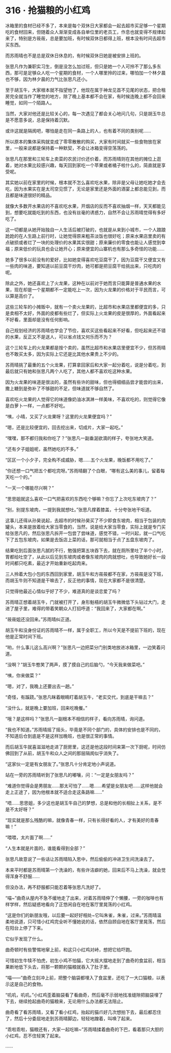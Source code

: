 <link rel="stylesheet" href="../styles/text.css"/>
<h1>316 · 抢猫粮的小红鸡</h1>

冰箱里的食材已经不多了，本来是每个双休日大家都会一起去超市买足够一个星期吃的食材回来，但随着众人渐渐变成各自单位里的老员工，作息也就变得不规律起来了，特别是方莜莜，总是要加班，有时候双休日都得上班，根本没有时间去超市买东西。

而苏雨晴也不是总是双休日休息的，有时候双休日她是被安排上班的。

张思凡作为兼职实习生，倒是没怎么加过班，但只是她一个人可拎不了那么多东西，那可是足够众人吃一个星期的食材，一个人哪里拎的过来，哪怕加一个林夕晨也不够，因为林夕晨的力气比张思凡还小。

至于胡玉牛，大家根本就不指望他了，他现在属于神龙见首不见尾的状态，把合租房完全就当作了睡觉的地方，除了晚上基本都不会在家，有时候连晚上都不会回来睡觉，如同一个陌路人。

当然，大家对他还是比较关心的，每一次遇见了都会关心地问几句，只是胡玉牛总是不愿意多说，总是保持着沉默。

或许这就是隔阂吧，哪怕是走在同一条路上的人，也有着不同的类别呢……

所以原本的集体采购就变成了零零散散的购买，大家有时间就买一些食物放在家里，一般来说都是保持着一种默契，不会让冰箱变得空荡荡的。

张思凡在那里和三轮车上卖菜的农民讨价还价着，而苏雨晴则在其他的摊位上逛着，她对水果比较感兴趣，每天回到家吃一个苹果或者橘子啦什么的，简直就是享受呢。

其实她以前在家里的时候，根本就不怎么喜欢吃水果，除非是父母让她吃她才会去吃，因为水果实在是太司空见惯了，无论是家里还是外面的酒宴上都总能见到，而且都是味道很好的精品。

就像大多数开水果店的不喜欢吃水果，开烟店的反而不喜欢抽烟一样，天天都能见到，想要吃就能吃到的东西，也没有丝毫的诱惑力，自然不会让苏雨晴觉得有多好吃了。

这一切都是从她开始独自一人生活后被打破的，也就是从来到小城市，一个人踉踉跄跄的在人生路上前行时，让她觉得原来粗茶淡饭也很好吃；原来水果店里卖的有点破损或者烂了一块的处理价的水果其实很甜；原来廉价的零食也能让人感觉到幸福；原来低价的玩具也会让她开心；原来便宜的山寨机也有那么多奇怪的功能……

她多了很多以前没有的爱好，比如她变得喜欢吃豆腐干了，因为豆腐干又便宜又有一些肉的味道，要知道以前豆腐干炒肉，她可都是把豆腐干给挑出来，只吃肉的呢。

除此之外，她还喜欢上了火龙果，这种在以前对于她而言只能算是普通水果的水果，现在却是一个星期都不一定能吃上一次，因为火龙果的价格对于平民而言，可以算是高价了。

这些三轮车的小摊贩中，就有一个卖火龙果的，比超市和水果店里都便宜的多，只是卖相不太好，外面的皮都有些烂了，但实际上火龙果的皮是很厚的，外面看起来不好看，里面却是没有任何影响。

自己规划经济的苏雨晴也学会了节俭，喜欢买这些看起来不好看，但吃起来还不错的水果，反正又不是送人，可以省点钱又何乐而不为？

这个三轮车上的火龙果都是按个卖的，虽然比超市和水果店里便宜不少，但苏雨晴也不敢买太多，因为实际上它还是比其他水果贵上不少的。

苏雨晴挑了最重的五个火龙果，打算拿回家后和大家一起分着吃，说是分着吃，到最后就只有她和张思凡两个人吃了，其他人都不喜欢吃这种水果。

因为火龙果的味道是很淡的，虽然有些许的甜味，但也得细细品尝才能尝的出来，撒上糖到是弥补了不够甜的不足，但味道就不够自然了。

喜欢吃火龙果的人觉得它的味道像奶油冰淇淋一样美味，不喜欢吃的，则觉得它像是白萝卜一样，一点都不好吃。

“咦，小晴，又买了火龙果呀？这里的火龙果便宜吗？”

“嗯，还是比较便宜的，回去挖出来，切成片，大家一起吃。”

“嘿嘿，那不都归我和你吃了？”张思凡一副垂涎欲滴的样子，夸张地大笑道。

“还有夕子姐姐呢，虽然她吃的不多。”

“区区一个小夕子，完全构不成威胁，嗯……五个火龙果，晚饭都不用吃了。”

“你还想一口气把五个都吃完呀。”苏雨晴翻了个白眼，“哪有这么美的事儿，留着每天吃一个的。”

“一天一个哪能尽兴啊？”

“思思姐就这么喜欢一口气把喜欢的东西吃个够嘛？你忘了上次吃东坡肉了？”

“别，别提东坡肉，一提到我就想吐。”张思凡撑着膝盖，十分夸张地干呕道。

这事儿还得从孙昊说起，去超市的时候孙昊买了不少即食东坡肉，相当于包装的肉罐头，本来是放着给大家当零食的，当然，说是给大家当零食，实际上就是专门买给张思凡的，然后张思凡拆开一包尝了尝味道，感觉不错，一时兴起，就一口气吃下了五包东坡肉，如果是去饭店上菜的话，那可就相当于点了五盘东坡肉了。

结果吃到后面张思凡腻的不行，勉强把第五块吞下去，就在厕所里吐了半个小时，胃都给吐空了，从此以后见到东坡肉或者像东坡肉的肉就想吐，也导致她好长一段时间都只吃素，最近才开始重新吃起肉来。

三人拎着大包小包的东西回到家里，胡玉牛和方莜莜都不在家，方莜莜是没下班，而胡玉牛则不知道是干嘛去了，反正他的事情，现在大家都不是很清楚。

只觉得他最近心情似乎好了不少，难道真的是谈恋爱了吗？

苏雨晴正想着胡玉牛，门就被打开了，身形魁梧的胡玉牛微微低下头钻过大门，走进了屋子里，难得的带着笑朝众人打招呼道：“我回来了，大家都在啊。”

“莜莜姐还没回来。”苏雨晴纠正道。

胡玉牛和没身份证的苏雨晴不一样，属于全职工，所以今天是不提前下班的，现在他是正常时间下班。

“哟，什么事儿这么高兴啊？”张思凡一边把菜分门别类地放进冰箱里，一边笑着问道。

“没啊？”胡玉牛憨笑了两声，摸了摸自己的后脑勺，“今天我来做菜吧。”

“咦，你来做菜？”

“嗯，对了，我晚上还要出去一趟。”

“奇怪，有蹊跷。”张思凡眯着眼睛盯着胡玉牛，“老实交代，到底是干嘛去？”

“没什么，就是晚上要加班，回来吃晚餐。”

“哦？是这样吗？”张思凡一副根本不相信的样子，看向苏雨晴，询问道。

“我也不知道。”苏雨晴摇了摇头，毕竟是不同个部门的，具体的安排也是不同的，不知道后仓到底是不是这样加晚班，也是很正常的事情。

而后胡玉牛就喜滋滋地走进了厨房里，这还是他这段时间来第一次下厨呢，时间仿佛回到了从前，胡玉牛和众人之间的那层隔阂似乎消失了。

“这家伙一定是有女朋友了。”张思凡十分肯定地小声说道。

站在一旁的苏雨晴听到了张思凡的嘟嚷，问：“一定是女朋友吗？”

“难道你觉得会是男朋友……那太可怕了……嗯……希望是女朋友吧……这样他就会走上正途了，因为他根本就不适合走这条路嘛……”

“唔……思思姐，多少这也是胡玉牛自己的梦想，总是和他的长相扯上关系，是不是不太好呀？”

“现实就是那么残酷的嘛，就像青春一样，只有长得好看的人，才有美好的青春嘛！”

“喂喂，太片面了啊……”

“人生本就是片面的，谁能看得到全部？”

张思凡故意说了一些话让苏雨晴陷入思中，然后偷偷的冲进卫生间洗澡去了。

本来平时都是苏雨晴第一个洗澡的，有些许洁癖的她，回来后不马上洗澡，就会觉得浑身不舒服……

但没办法，再不舒服都只能忍着等张思凡洗好了。

“喵\~”曲奇从屋内不急不缓地走了出来，对着苏雨晴伸了个懒腰，一旁的咖啡也有样学样，然后疑惑地看向了正悠闲自在地在客厅里晃荡的小红鸡。

“这是你们的新朋友哦，以后要一起好好相处\~它叫朱雀，朱雀，过来。”苏雨晴温柔地说道，只可惜小红鸡完全听不懂她说的话，依然自顾自地在客厅里晃荡，然后在阳台上停了下来。

它似乎发现了什么。

曲奇顿时有些警惕地窜上前，和这只小红鸡对峙，想把它给吓跑。

可惜初生牛犊不怕虎，初生小鸡不怕猫，它大摇大摆地走到了曲奇的食盆前，相当果断地低下头去，将那一颗颗的猫粮就吞入了肚子里。

“喵——”曲奇立刻冲上前，把整个脑袋都埋入了食盆里，还吃了一大口猫粮，以表示这是自己的食物。

“叽叽，叽叽。”小红鸡歪着脑袋看了看曲奇，然后毫不示弱地找准缝隙把脑袋埋了下去，继续抢起曲奇的猫粮来，无论用什么办法都无法阻止。

曲奇看了看苏雨晴，又看了看小红鸡，抬起的猫爪好几次想拍下去，最后都忍住了，然后十分委屈地走到苏雨晴脚边，轻轻地蹭着，叫唤了起来。

“乖啦乖啦，猫粮还有，大家一起吃嘛\~”苏雨晴揉着曲奇的下巴，看着那只大胆的小红鸡，忍不住轻笑了起来。

……
